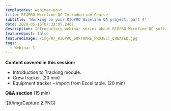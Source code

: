 ```yaml
---
templateKey: webinar-post
title: RIGPRO Wireline QC Introduction Course
subtitle: 'Working on your RIGPRO Wireline QA project, part 4'
date: 2020-05-15T07:22:05.246Z
description: Introductory webinar series about RIGPRO Wireline QC software platform.
featuredpost: false
featuredimage: /img/07_RIGPRO_SOFTWARE_PROJECT_CREATED.jpg
tags:
  - Webinar 1
---
```

**Content covered in this session:**

* Introduction to Tracking module.
* Crew tracker. (20 min)
* Equipment tracker – import from Excel table. (20 min)

**Q&A section** (15 min)

![](/img/Capture 2.PNG)
